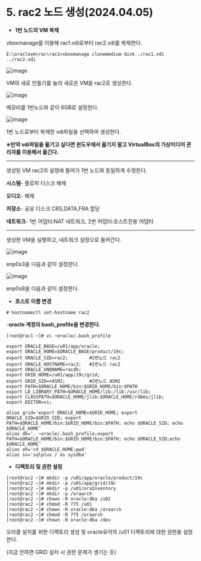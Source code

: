 # 5. rac2 노드 생성(2024.04.05)

- **1번 노드의 VM 복제**

vboxmanage를 이용해 rac1.vdi로부터 rac2.vdi를 복제한다.

```
E:\oraclevm\rac\rac1>vboxmanage clonemedium disk ./rac1.vdi ../rac2.vdi
```

![image](https://github.com/oraclejyp/19c_rac_inst/assets/133745372/3fe08c82-d031-4fd4-a45a-88cb4daff077)


VM의 새로 만들기를 눌러 새로운 VM을 rac2로 생성한다.

![image](https://github.com/oraclejyp/19c_rac_inst/assets/133745372/18e55262-d8f9-4232-8b46-0f8b5652970c)


메모리를 1번노드와 같이 6GB로 설정한다.

![image](https://github.com/oraclejyp/19c_rac_inst/assets/133745372/b3d26f3c-1948-4782-b749-8df08de7ef5a)


1번 노드로부터 복제한 vdi파일을 선택하여 생성한다.

**※만약 vdi파일을 옮기고 싶다면 윈도우에서 옮기지 말고 VirtualBox의 가상미디어 관리자를 이용해서 옮긴다.**

---
생성된 VM rac2의 설정에 들어가 1번 노드와 동일하게 수정한다.

**시스템**- 플로피 디스크 해제

**오디오**- 해제

**저장소**- 공유 디스크 CRS,DATA,FRA 할당

**네트워크**- 1번 어댑터:NAT 네트워크, 2번 어댑터:호스트전용 어댑터

---

생성한 VM을 실행하고, 네트워크 설정으로 들어간다.

![image](https://github.com/oraclejyp/19c_rac_inst/assets/133745372/15b8b779-6b63-463c-b835-47d28d463e8f)

enp0s3을 다음과 같이 설정한다.

![image](https://github.com/oraclejyp/19c_rac_inst/assets/133745372/315eeefc-062b-465f-946c-cf55bd264448)

enp0s8을 다음과 같이 설정한다.


- **호스트 이름 변경**

```
# hostnamectl set-hostname rac2
```


-**oracle 계정의 bash_profile을 변경한다.**

```
[root@rac1 ~]# vi ~oracle/.bash_profile

export ORACLE_BASE=/u01/app/oracle;
export ORACLE_HOME=$ORACLE_BASE/product/19c;
export ORACLE_SID=rac2;        #2번노드 rac2
export ORACLE_HOSTNAME=rac2;   #2번노드 rac2
export ORACLE_UNQNAME=racdb;
export GRID_HOME=/u01/app/19c/grid;
export GRID_SID=+ASM2;         #2번노드 ASM2
export PATH=$ORACLE_HOME/bin:$GRID_HOME/bin:$PATH
export LD_LIBRARY_PATH=$ORACLE_HOME/lib:/lib:/usr/lib;
export CLASSPATH=$ORACLE_HOME/jlib:$ORACLE_HOME/rdbms/jlib;
export EDITOR=vi;

alias grid='export ORACLE_HOME=$GRID_HOME; export ORACLE_SID=$GRID_SID; export PATH=$ORACLE_HOME/bin:$GRID_HOME/bin:$PATH; echo $ORACLE_SID; echo $ORACLE_HOME'
alias db='. ~oracle/.bash_profile;export PATH=$ORACLE_HOME/bin:$GRID_HOME/bin:$PATH; echo $ORACLE_SID;echo $ORACLE_HOME'
alias oh='cd $ORACLE_HOME;pwd'
alias ss='sqlplus / as sysdba'
```

- **디렉토리 및 권한 설정**

```
[root@rac2 ~]# mkdir -p /u01/app/oracle/product/19c
[root@rac2 ~]# mkdir -p /u01/app/grid/19c
[root@rac2 ~]# mkdir -p /u01/oraInventory
[root@rac2 ~]# mkdir -p /oraarch
[root@rac2 ~]# chown -R oracle:dba /u01
[root@rac2 ~]# chmod -R 775 /u01
[root@rac2 ~]# chown -R oracle:dba /oraarch
[root@rac2 ~]# chmod -R 775 /oraarch
[root@rac2 ~]# chown -R oracle:dba /dev
```

오라클 설치를 위한 디렉토리 생성 및 oracle유저의 /u01 디렉토리에 대한 권한을 설정한다.

(지금 안하면 GRID 설치 시 권한 문제가 생기는 듯)
